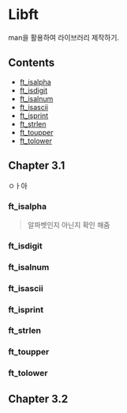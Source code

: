 # Libft

man을 활용하여 라이브러리 제작하기.

## Contents
* [ft_isalpha](#ftisalpha)
* [ft_isdigit](#ftisdigit)
* [ft_isalnum](#ftisalnum)
* [ft_isascii](#ftisascii)
* [ft_isprint](#ftisprint)
* [ft_strlen](#ftstrlen)
* [ft_toupper](#fttoupper)
* [ft_tolower](#fttolower)

## Chapter 3.1
ㅇㅏ아
### ft_isalpha
> 알파벳인지 아닌지 확인 해줌  

### ft_isdigit

### ft_isalnum

### ft_isascii

### ft_isprint

### ft_strlen

### ft_toupper

### ft_tolower

## Chapter 3.2
### 

